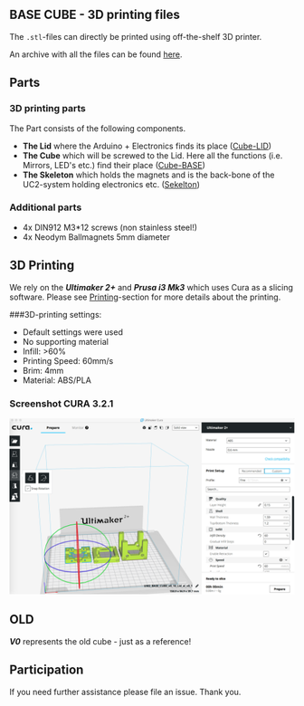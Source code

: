 ## BASE CUBE - 3D printing files
The `.stl`-files can directly be printed using off-the-shelf 3D printer. 

An archive with all the files can be found [here](BASECUBE_v2.zip).


## Parts

### 3D printing parts 
The Part consists of the following components. 

* **The Lid** where the Arduino + Electronics finds its place ([Cube-LID](BASE_CUBE_v2_10_Cube_Lid.stl))
* **The Cube** which will be screwed to the Lid. Here all the functions (i.e. Mirrors, LED's etc.) find their place ([Cube-BASE](BASE_CUBE_v2_10_Cube_Base.stl))
* **The Skeleton** which holds the magnets and is the back-bone of the UC2-system holding electronics etc. ([Sekelton](BASE_CUBE_v2_00_Base_v0.stl))

### Additional parts 
* 4x DIN912 M3*12 screws (non stainless steel!)
* 4x Neodym Ballmagnets 5mm diameter


## 3D Printing

We rely on the ***Ultimaker 2+*** and  ***Prusa i3 Mk3*** which uses Cura as a slicing software. Please see [Printing](/PRINTER)-section for more details about the printing.

###3D-printing settings:

- Default settings were used
- No supporting material
- Infill: >60% 
- Printing Speed: 60mm/s
- Brim: 4mm 
- Material: ABS/PLA 

### Screenshot CURA 3.2.1
<p align="center">
<img src="./IMAGES/CURA_1.png" width="600">
</p>


## OLD
***V0*** represents the old cube - just as a reference! 

## Participation
If you need further assistance please file an issue. Thank you. 